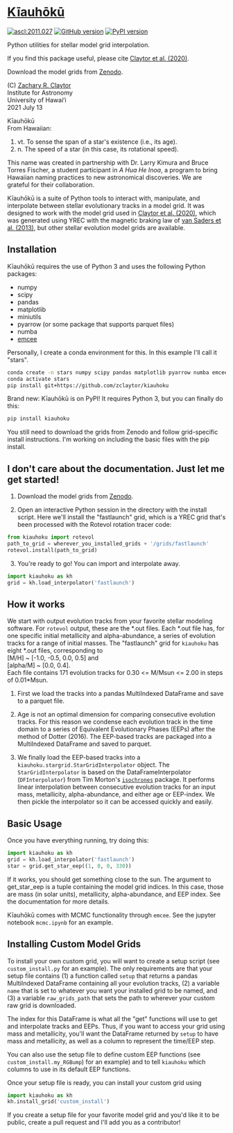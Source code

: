 # [Kīauhōkū][kiauhoku github]

[![ascl:2011.027](https://img.shields.io/badge/ascl-2011.027-blue.svg?colorB=262255)](https://ascl.net/2011.027)
[![GitHub version](https://badge.fury.io/gh/zclaytor%2Fkiauhoku.svg)](https://badge.fury.io/gh/zclaytor%2Fkiauhoku)
[![PyPI version](https://badge.fury.io/py/kiauhoku.svg)](https://badge.fury.io/py/kiauhoku)

Python utilities for stellar model grid interpolation.

If you find this package useful, please cite [Claytor et al. (2020)][gyro paper].

Download the model grids from [Zenodo][zenodo].

(C) [Zachary R. Claytor][zclaytor]  
Institute for Astronomy  
University of Hawaiʻi  
2021 July 13

Kīauhōkū  
From Hawaiian:  
1. vt. To sense the span of a star's existence (i.e., its age).  
2. n. The speed of a star (in this case, its rotational speed).  

This name was created in partnership with Dr. Larry Kimura and Bruce Torres Fischer, a student participant in *A Hua He Inoa*, a program to bring Hawaiian naming practices to new astronomical discoveries. We are grateful for their collaboration.

Kīauhōkū is a suite of Python tools to interact with, manipulate, and interpolate between stellar evolutionary tracks in a model grid. It was designed to work with the model grid used in [Claytor et al. (2020)][gyro paper], which was generated using YREC with the magnetic braking law of [van Saders et al. (2013)][van Saders], but other stellar evolution model grids are available. 

## Installation

Kīauhōkū requires the use of Python 3 and uses the following Python packages:  
- numpy  
- scipy  
- pandas  
- matplotlib  
- miniutils
- pyarrow (or some package that supports parquet files)
- numba
- [emcee][emcee]

Personally, I create a conda environment for this. In this example I'll call it "stars".
```bash
conda create -n stars numpy scipy pandas matplotlib pyarrow numba emcee
conda activate stars
pip install git+https://github.com/zclaytor/kiauhoku
```

Brand new: Kīauhōkū is on PyPI! It requires Python 3, but you can finally do this:
```bash
pip install kiauhoku
```
You still need to download the grids from Zenodo and follow grid-specific install instructions. I'm working on including the basic files with the pip install.

## I don't care about the documentation. Just let me get started!
1. Download the model grids from [Zenodo][zenodo].

2. Open an interactive Python session in the directory with the install script. Here we'll install the "fastlaunch" grid, which is a YREC grid that's been processed with the Rotevol rotation tracer code:
```python
from kiauhoku import rotevol
path_to_grid = wherever_you_installed_grids + '/grids/fastlaunch'
rotevol.install(path_to_grid)
```

3. You're ready to go! You can import and interpolate away.
```python
import kiauhoku as kh
grid = kh.load_interpolator('fastlaunch')
```

## How it works

We start with output evolution tracks from your favorite stellar modeling software. For `rotevol` output, these are the \*.out files. Each \*.out file has, for one specific initial metallicity and alpha-abundance, a series of evolution tracks for a range of initial masses. The "fastlaunch" grid for `kiauhoku` has eight \*.out files, corresponding to  
[M/H] ~ [-1.0, -0.5, 0.0, 0.5] and  
[alpha/M] ~ [0.0, 0.4].  
Each file contains 171 evolution tracks for 0.30 <= M/Msun <= 2.00 in steps of 0.01\*Msun.

1. First we load the tracks into a pandas MultiIndexed DataFrame and save to a parquet file.

2. Age is not an optimal dimension for comparing consecutive evolution tracks. For this reason we condense each evolution track in the time domain to a series of Equivalent Evolutionary Phases (EEPs) after the method of Dotter (2016). The EEP-based tracks are packaged into a MultiIndexed DataFrame and saved to parquet.

3. We finally load the EEP-based tracks into a `kiauhoku.stargrid.StarGridInterpolator` object. The `StarGridInterpolator` is based on the DataFrameInterpolator (`DFInterpolator`) from Tim Morton's [`isochrones`][isochrones] package. It performs linear interpolation between consecutive evolution tracks for an input mass, metallicity, alpha-abundance, and either age or EEP-index. We then pickle the interpolator so it can be accessed quickly and easily.


## Basic Usage

Once you have everything running, try doing this:  
```python
import kiauhoku as kh
grid = kh.load_interpolator('fastlaunch')
star = grid.get_star_eep((1, 0, 0, 330))
```

If it works, you should get something close to the sun. The argument to get_star_eep is a tuple containing the model grid indices. In this case, those are mass (in solar units), metallicity, alpha-abundance, and EEP index. See the documentation for more details.

Kīauhōkū comes with MCMC functionality through `emcee`. See the jupyter notebook `mcmc.ipynb` for an example.

   
## Installing Custom Model Grids

To install your own custom grid, you will want to create a setup script (see `custom_install.py` for an example). The only requirements are that your setup file contains (1) a function called `setup` that returns a pandas MultiIndexed DataFrame containing all your evolution tracks, (2) a variable `name` that is set to whatever you want your installed grid to be named, and (3) a variable `raw_grids_path` that sets the path to wherever your custom raw grid is downloaded.

The index for this DataFrame is what all the "get" functions will use to get and interpolate tracks and EEPs. Thus, if you want to access your grid using mass and metallicity, you'll want the DataFrame returned by `setup` to have mass and metallicity, as well as a column to represent the time/EEP step.

You can also use the setup file to define custom EEP functions (see `custom_install.my_RGBump`) for an example) and to tell `kiauhoku` which columns to use in its default EEP functions.

Once your setup file is ready, you can install your custom grid using
```python
import kiauhoku as kh
kh.install_grid('custom_install')
```

If you create a setup file for your favorite model grid and you'd like it to be public, create a pull request and I'll add you as a contributor!


[kiauhoku github]: https://github.com/zclaytor/kiauhoku
[zclaytor]: https://zclaytor.github.io
[gyro paper]: https://ui.adsabs.harvard.edu/abs/2020ApJ...888...43C/abstract
[van Saders]: https://ui.adsabs.harvard.edu/abs/2013ApJ...776...67V/abstract
[emcee]: https://emcee.readthedocs.io/en/latest/
[isochrones]: https://isochrones.readthedocs.io/en/latest/
[zenodo]: https://doi.org/10.5281/zenodo.4287717
